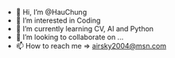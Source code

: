 - 👋 Hi, I’m @HauChung
- 👀 I’m interested in Coding
- 🌱 I’m currently learning CV, AI and Python
- 💞️ I’m looking to collaborate on ...
- 📫 How to reach me => airsky2004@msn.com

<!---
HauChung/HauChung is a ✨ special ✨ repository because its `README.md` (this file) appears on your GitHub profile.
You can click the Preview link to take a look at your changes.
--->
